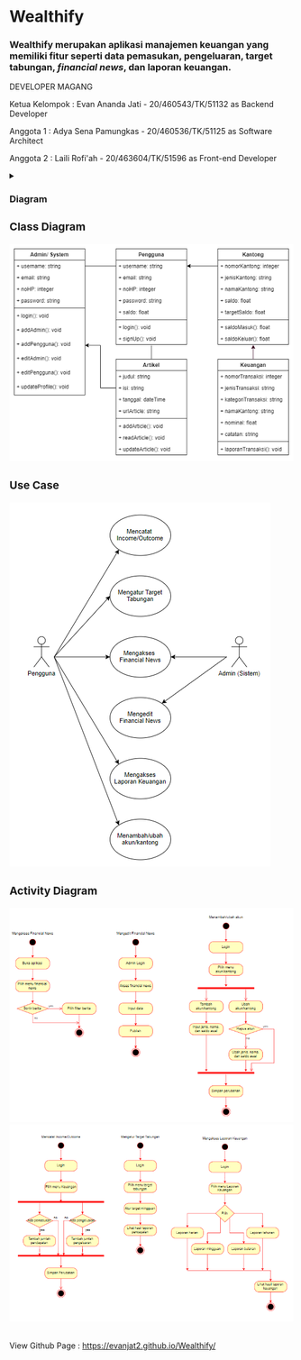 # Wealthify

<p><h3>Wealthify merupakan aplikasi manajemen keuangan yang memiliki fitur seperti data pemasukan, pengeluaran, target tabungan, <i>financial news</i>, dan laporan keuangan.</h3></p>

<p>DEVELOPER MAGANG</p>
<p>Ketua Kelompok : Evan Ananda Jati - 20/460543/TK/51132 as Backend Developer </p>
<p>Anggota 1 : Adya Sena Pamungkas - 20/460536/TK/51125 as Software Architect</p>
<p>Anggota 2 : Laili Rofi'ah - 20/463604/TK/51596 as Front-end Developer </p>

<details><summary><h3>Diagram<h3><summary>
<summary><h3>Class Diagram</h3></summary>
<img src="docs/assets/img/classdiagram.png" class="img-responsive" alt="">

<summary><h3>Use Case</h3></summary>
<img src="docs/assets/img/usecase.png" class="img-responsive" alt="">

<summary><h3>Activity Diagram</h3></summary>
<img src="docs/assets/img/activity1.png" class="img-responsive" alt="">
<img src="docs/assets/img/activity2.png" class="img-responsive" alt="">
</details>

View Github Page : https://evanjat2.github.io/Wealthify/
